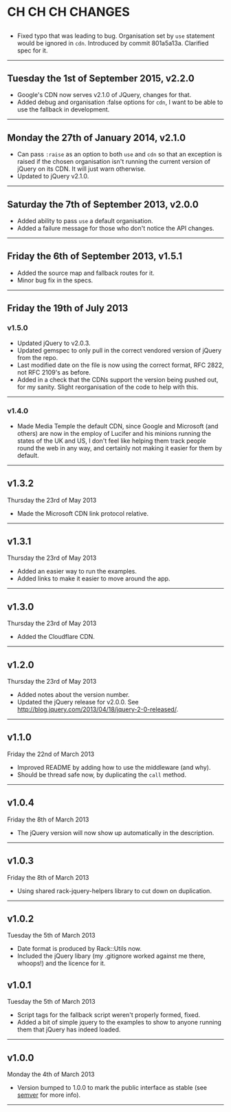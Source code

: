 # CH CH CH CHANGES #

##

* Fixed typo that was leading to bug. Organisation set by `use` statement would be ignored in `cdn`. Introduced by commit 801a5a13a. Clarified spec for it.

----


## Tuesday the 1st of September 2015, v2.2.0 ##

* Google's CDN now serves v2.1.0 of JQuery, changes for that.
* Added debug and organisation :false options for `cdn`, I want to be able to use the fallback in development.

----


## Monday the 27th of January 2014, v2.1.0 ##

* Can pass `:raise` as an option to both `use` and `cdn` so that an exception is raised if the chosen organisation isn't running the current version of jQuery on its CDN. It will just warn otherwise.
* Updated to jQuery v2.1.0.

----


## Saturday the 7th of September 2013, v2.0.0 ##

* Added ability to pass `use` a default organisation.
* Added a failure message for those who don't notice the API changes.

----

## Friday the 6th of September 2013, v1.5.1 ##

* Added the source map and fallback routes for it.
* Minor bug fix in the specs.

----


## Friday the 19th of July 2013 ##

### v1.5.0 ###

* Updated jQuery to v2.0.3.
* Updated gemspec to only pull in the correct vendored version of jQuery from the repo.
* Last modified date on the file is now using the correct format, RFC 2822, not RFC 2109's as before.
* Added in a check that the CDNs support the version being pushed out, for my sanity. Slight reorganisation of the code to help with this.

----


### v1.4.0 ###

* Made Media Temple the default CDN, since Google and Microsoft (and others) are now in the employ of Lucifer and his minions running the states of the UK and US, I don't feel like helping them track people round the web in any way, and certainly not making it easier for them by default.

----


## v1.3.2 ##

Thursday the 23rd of May 2013

* Made the Microsoft CDN link protocol relative.

----


## v1.3.1 ##

Thursday the 23rd of May 2013

* Added an easier way to run the examples.
* Added links to make it easier to move around the app.

----


## v1.3.0 ##

Thursday the 23rd of May 2013

* Added the Cloudflare CDN.

____


## v1.2.0 ##

Thursday the 23rd of May 2013

* Added notes about the version number.
* Updated the jQuery release for v2.0.0. See http://blog.jquery.com/2013/04/18/jquery-2-0-released/.

----


## v1.1.0 ##

Friday the 22nd of March 2013

* Improved README by adding how to use the middleware (and why).
* Should be thread safe now, by duplicating the `call` method.

----

## v1.0.4 ##

Friday the 8th of March 2013

* The jQuery version will now show up automatically in the description.

----

## v1.0.3 ##

Friday the 8th of March 2013

* Using shared rack-jquery-helpers library to cut down on duplication.

----

## v1.0.2 ##

Tuesday the 5th of March 2013

* Date format is produced by Rack::Utils now.
* Included the jQuery libary (my .gitignore worked against me there, whoops!) and the licence for it.

## v1.0.1 ##

Tuesday the 5th of March 2013

* Script tags for the fallback script weren't properly formed, fixed.
* Added a bit of simple jquery to the examples to show to anyone running them that jQuery has indeed loaded.

----

## v1.0.0 ##

Monday the 4th of March 2013

* Version bumped to 1.0.0 to mark the public interface as stable (see [semver](http://semver.org/) for more info).

----
